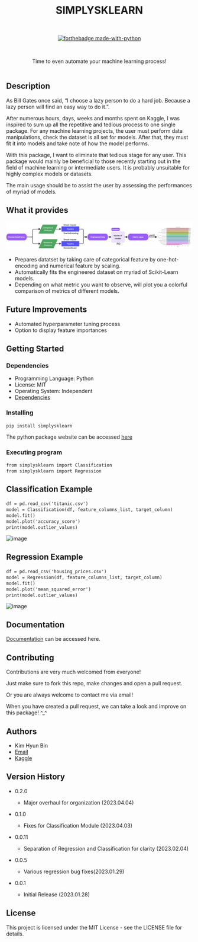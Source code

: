 <div align="center">
<h1>SIMPLYSKLEARN</h1>
<br>

[![forthebadge made-with-python](http://ForTheBadge.com/images/badges/made-with-python.svg)](https://www.python.org/)

<br>

<p>Time to even automate your machine learning process!

<br>
<br>
</div>

## Description

As Bill Gates once said, “I choose a lazy person to do a hard job. Because a lazy person will find an easy way to do it.”.

After numerous hours, days, weeks and months spent on Kaggle, I was inspired to sum up all the repetitive and tedious process to one single package. 
For any machine learning projects, the user must perform data manipulations, check the dataset is all set for models.
After that, they must fit it into models and take note of how the model performs. 

With this package, I want to eliminate that tedious stage for any user. 
This package would mainly be beneficial to those recently starting out in the field of machine learning or intermediate users. 
It is probably unsuitable for highly complex models or datasets. 

The main usage should be to assist the user by assessing the performances of myriad of models.

## What it provides

![image](https://github.com/vanilladucky/ModelExploration/blob/3c7ead401262606b9edb5442b33c9679c8b0442b/images/modelflow.png)

* Prepares datatset by taking care of categorical feature by one-hot-encoding and numerical feature by scaling.
* Automatically fits the engineered dataset on myriad of Scikit-Learn models. 
* Depending on what metric you want to observe, will plot you a colorful comparison of metrics of different models. 

## Future Improvements 

* Automated hyperparameter tuning process
* Option to display feature importances 

## Getting Started

### Dependencies

* Programming Language: Python
* License: MIT
* Operating System: Independent
* [Dependencies](https://github.com/vanilladucky/simplysklearn/blob/main/requirements.txt)

### Installing

```
pip install simplysklearn
```
The python package website can be accessed [here](https://pypi.org/project/simplysklearn/) 

### Executing program

```
from simplysklearn import Classification
from simplysklearn import Regression
```

## Classification Example 
```
df = pd.read_csv('titanic.csv')
model = Classification(df, feature_columns_list, target_column)
model.fit()
model.plot('accuracy_score')
print(model.outlier_values)
```
![image](https://user-images.githubusercontent.com/77542415/215261264-a14ed13e-9bdc-4d76-b280-b1040c7ab74c.png)

## Regression Example
```
df = pd.read_csv('housing_prices.csv')
model = Regression(df, feature_columns_list, target_column)
model.fit()
model.plot('mean_squared_error')
print(model.outlier_values)
```
![image](https://user-images.githubusercontent.com/77542415/215264939-2daae110-f53b-4538-9be3-1f0d936dc9b9.png)

## Documentation

[Documentation](https://simplysklearn.readthedocs.io/en/latest/) can be accessed here.

## Contributing

Contributions are very much welcomed from everyone! 

Just make sure to fork this repo, make changes and open a pull request.

Or you are always welcome to contact me via email!

When you have created a pull request, we can take a look and improve on this package! ^_^

## Authors

* Kim Hyun Bin 
* [Email](KIMH0004@e.ntu.edu.sg)
* [Kaggle](https://www.kaggle.com/kimmik123)

## Version History

* 0.2.0 
    * Major overhaul for organization (2023.04.04)
    
* 0.1.0
    * Fixes for Classification Module (2023.04.03)

* 0.0.11
    * Separation of Regression and Classification for clarity (2023.02.04)

* 0.0.5
    * Various regression bug fixes(2023.01.29)

* 0.0.1
    * Initial Release (2023.01.28)

## License

This project is licensed under the MIT License - see the LICENSE file for details.
